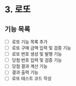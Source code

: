 # 3. 로또

## 기능 목록
- [ ] 로또 기능 목록 추가
- [ ] 로또 구매 금액 입력 및 검증 기능
- [ ] 로또 번호 생성 및 발행 기능
- [ ] 당첨 번호 입력 및 검증 기능
- [ ] 당첨 결과 계산 기능
- [ ] 결과 출력 기능
- [ ] 로또 테스트 코드 작성